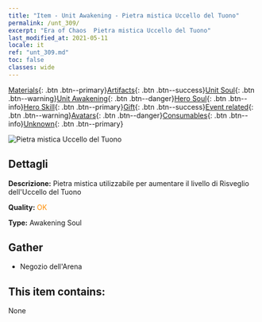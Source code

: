 ```yaml
---
title: "Item - Unit Awakening - Pietra mistica Uccello del Tuono"
permalink: /unt_309/
excerpt: "Era of Chaos  Pietra mistica Uccello del Tuono"
last_modified_at: 2021-05-11
locale: it
ref: "unt_309.md"
toc: false
classes: wide
---
```

 [Materials](/ItemsIT/){: .btn .btn--primary}[Artifacts](/ItemsIT/Artifacts/){: .btn .btn--success}[Unit Soul](/ItemsIT/UnitSoul/){: .btn .btn--warning}[Unit Awakening](/ItemsIT/UnitAwakening/){: .btn .btn--danger}[Hero Soul](/ItemsIT/HeroSoul/){: .btn .btn--info}[Hero Skill](/ItemsIT/HeroSkill/){: .btn .btn--primary}[Gift](/ItemsIT/Gift/){: .btn .btn--success}[Event related](/ItemsIT/Events/){: .btn .btn--warning}[Avatars](/ItemsIT/Avatars/){: .btn .btn--danger}[Consumables](/ItemsIT/Consumables/){: .btn .btn--info}[Unknown](/ItemsIT/Unknown/){: .btn .btn--primary}

 ![Pietra mistica Uccello del Tuono](/images/u/tia_leiniao.jpg)

## Dettagli
 **Descrizione:** Pietra mistica utilizzabile per aumentare il livello di Risveglio dell'Uccello del Tuono

 **Quality:** <span style="color: #FF8C00">OK</span>

 **Type:** Awakening Soul

## Gather

*    Negozio dell'Arena 

## This item contains:

  None

